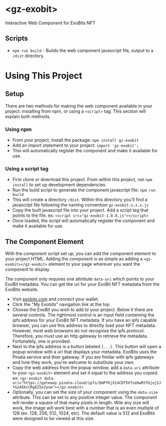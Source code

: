 # \<gz-exobit\>
Interactive Web Component for ExoBits NFT

## Scripts
- `npm run build` - Builds the web component javascript file, output to a `/dist` directory.

# Using This Project

## Setup

There are two methods for making the web component available in your project: installing from npm, or using a `<script>` tag. This section will explain both methods.

### Using npm

- From your project, install the package: 
`npm install gz-exobit`
- Add an import statement to your project: 
`import 'gz-exobit';`
- This will automatically register the component and make it available for use.

### Using a script tag

- First clone or download this project. From within this project, run `npm install` to set up development dependencies.
- Run the build script to generate the component javascript file:
`npm run build`
- This will create a directory `/dist`. Within this directory you'll find a javascript file following the naming convention `gz-exobit-x.x.x.js`
- Copy the built javascript file into your project. Add a script tag that points to the file.
ex: `<script src="gz-exobit-1.0.0.js"></script>`
- Once loaded, the script will automatically register the component and make it available for use.

## The Component Element

With the component script set up, you can add the component element to your project HTML. Adding the component is as simple as adding a `<gz-exobit></gz-exobit>` element to your page wherever you want the component to display. 

The component only requires one attribute `data-uri` which points to your ExoBit metadata. You can get the uri for your ExoBit NFT metadata from the ExoBits website. 
- Visit [exobits.com](https://exobits.greenzeta.com/) and connect your wallet. 
- Click the "My Exobits" navigation link at the top. 
- Choose the ExoBit you wish to add to your project. Below it there are several controls. The rightmost control is an input field containing the ipfs address for your ExoBit NFT metadata. If you have an ipfs capable browser, you can use this address to directly load your NFT metadata. However, most web browsers do not recognise the ipfs protocol. Therefore, you must use an http gateway to retrieve the metadata. Fortunately, one is provided.
- Next to the ipfs address is a button labeled `{...}`. This button will open a popup window with a url that displays your metadata. ExoBits uses the Pinata service and thier gateway. If you are fimilar with ipfs gateways and how they work, you're welcome to substitute your own.
- Copy the web address from the popup window, add a `data-uri` attribute to your `<gz-exobit>` element and set it equal to the address you copied. 
ex: `<gz-exobit data-uri="https://gateway.pinata.cloud/ipfs/QmPfKjX14CDY5VfsebwMJfGjujSJtGzASbcCRgEZ5x2yuw"></gz-exobit>`
- Optionally, you can set the size of your component using the `data-size` attribute. This can be set to any positive integer value. The component will render a square of that many pizels in length. Wile any size will work, the image will work best with a number that is an even multiple of 128 (ex. 128, 256, 512, 1024, etc). The default value is 512 and ExoBits were designed to be viewed at this size.
